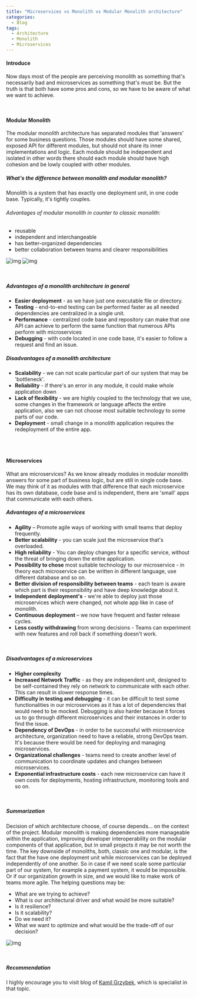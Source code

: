 ```yaml
---
title: "Microservices vs Monolith vs Modular Monolith architecture"
categories:
  - Blog
tags:
  - Architecture
  - Monolith
  - Microservices
---
```


#### Introduce

Now days most of the people are perceiving monolith as something that's necessarily bad and microservices as something that's must be.
But the truth is that both have some pros and cons, so we have to be aware of what we want to achieve.


<br>

#### Modular Monolith

The modular monolith architecture has separated modules that 'answers' for some business questions. 
Those modules should have some shared, exposed API for different modules, but should not share its inner implementations and logic. 
Each module should be independent and isolated in other words there should each module should have high cohesion and be lowly coupled with other modules.


##### What's the difference between monolith and modular monolith?

Monolith is a system that has exactly one deployment unit, in one code base.
Typically, it's tightly couples. 

###### Advantages of modular monolith in counter to classic monolith:

* reusable 
* independent and interchangeable 
* has better-organized dependencies
* better collaboration between teams and clearer responsibilities

![img]({{site.url}}/assets/blog_images/2022-08-31-microservices-vs-monolith/modular-monolith.png)
![img]({{site.url}}/assets/blog_images/2022-08-31-microservices-vs-monolith/monolith.png)

<br>

##### Advantages of a monolith architecture in general

* **Easier deployment** - as we have just one executable file or directory.
* **Testing** - end-to-end testing can be performed faster as all needed dependencies are centralized in a single unit.
* **Performance** - centralized code base and repository can make that one API can achieve to perform the same function that numerous APIs perform with microservices
* **Debugging** - with code located in one code base, it's easier to follow a request and find an issue.

##### Disadvantages of a monolith architecture

* **Scalability** - we can not scale particular part of our system that may be 'bottleneck'. 
* **Reliability** - if there's an error in any module, it could make whole application down
* **Lack of flexibility** - we are highly coupled to the technology that we use, some changes in the framework or language affects the entire application, also we can not choose most suitable technology to some parts of our code.
* **Deployment** - small change in a monolith application requires the redeployment of the entire app.

<br>
<br>

#### Microservices

What are microservices? 
As we know already modules in modular monolith answers for some part of business logic, but are still in single code base.
We may think of it as modules with that difference that each microservice has its own database, code base and is independent,
there are 'small' apps that communicate with each others. 

##### Advantages of a microservices

* **Agility** – Promote agile ways of working with small teams that deploy frequently.
* **Better scalability** - you can scale just the microservice that's overloaded.
* **High reliability** - You can deploy changes for a specific service, without the threat of bringing down the entire application.
* **Possibility to chose** most suitable technology to our microservice - in theory each microservice can be written in different language, use different database and so on.
* **Better division of responsibility between teams** - each team is aware which part is their responsibility and have deep knowledge about it.
* **Independent deployment's** - we're  able to deploy just those microservices which were changed, not whole app like in case of monolith. 
* **Continuous deployment** – we now have frequent and faster release cycles.
* **Less costly withdrawing** from wrong decisions - Teams can experiment with new features and roll back if something doesn't work.

<br>

##### Disadvantages of a microservices

* **Higher complexity** 
* **Increased Network Traffic** - as they are independent unit, designed to be self-contained they rely on network to communicate with each other. This can result in slower response times.
* **Difficulty in testing and debugging** - it can be difficult to test some functionalities in our microservices as it has a lot of dependencies that would need to be mocked. Debugging is also harder because it forces us to go through different microservices and their instances in order to find the issue.
* **Dependency of DevOps** - in order to be successful with microservice architecture, organization need to have a reliable, strong DevOps team. It's because there would be need for deploying and managing microservices.
* **Organizational challenges** - teams need to create another level of communication to coordinate updates and changes between microservices.
* **Exponential infrastructure costs** - each new microservice can have it own costs for deployments, hosting infrastructure, monitoring tools and so on.


<br>


##### Summarization

Decision of which architecture choose, of course depends... on the context of the project. Modular monolith is making dependencies more manageable within the application, improving developer interoperability on the modular components of that application, but in small projects it may be not worth the time.
The key downside of monoliths, both, classic one and modular, is the fact that the have one deployment unit while microservices can be deployed independently of one another.
So in case if we need scale some particular part of our system, for example a payment system, it would be impossible. Or if our organization growth in size, and we would like to make work of teams more agile. 
The helping questions may be:
* What are we trying to achieve? 
* What is our architectural driver and what would be more suitable?
* Is it resilience? 
* Is it scalability? 
* Do we need it?
* What we want to optimize and what would be the trade-off of our decision? 

![img ]({{site.url}}/assets/blog_images/2022-08-31-microservices-vs-monolith/microservices.png)


<br>

##### Recommendation

I highly encourage you to visit blog of [Kamil Grzybek](https://www.kamilgrzybek.com/), which is specialist in that topic.

